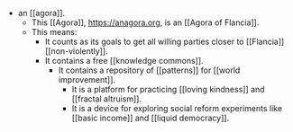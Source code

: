 - an [[agora]].
  - This [[Agora]], https://anagora.org, is an [[Agora of Flancia]].
  - This means: 
    - It counts as its goals to get all willing parties closer to [[Flancia]] [[non-violently]].
    - It contains a free [[knowledge commons]].
      - It contains a repository of [[patterns]] for [[world improvement]].
        - It is a platform for practicing [[loving kindness]] and [[fractal altruism]].
        - It is a device for exploring social reform experiments like [[basic income]] and [[liquid democracy]].
